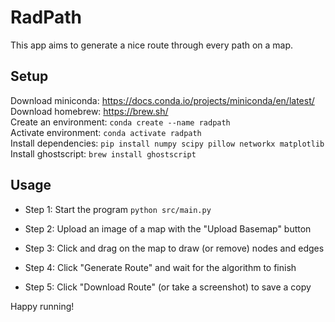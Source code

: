 # RadPath
This app aims to generate a nice route through every path on a map.

## Setup
Download miniconda: https://docs.conda.io/projects/miniconda/en/latest/  
Download homebrew: https://brew.sh/  
Create an environment: `conda create --name radpath`  
Activate environment:  `conda activate radpath`  
Install dependencies: `pip install numpy scipy pillow networkx matplotlib`   
Install ghostscript: `brew install ghostscript`  

## Usage
 
* Step 1: Start the program `python src/main.py`

* Step 2: Upload an image of a map with the "Upload Basemap" button

* Step 3: Click and drag on the map to draw (or remove) nodes and edges

* Step 4: Click "Generate Route" and wait for the algorithm to finish

* Step 5: Click "Download Route" (or take a screenshot) to save a copy

Happy running!